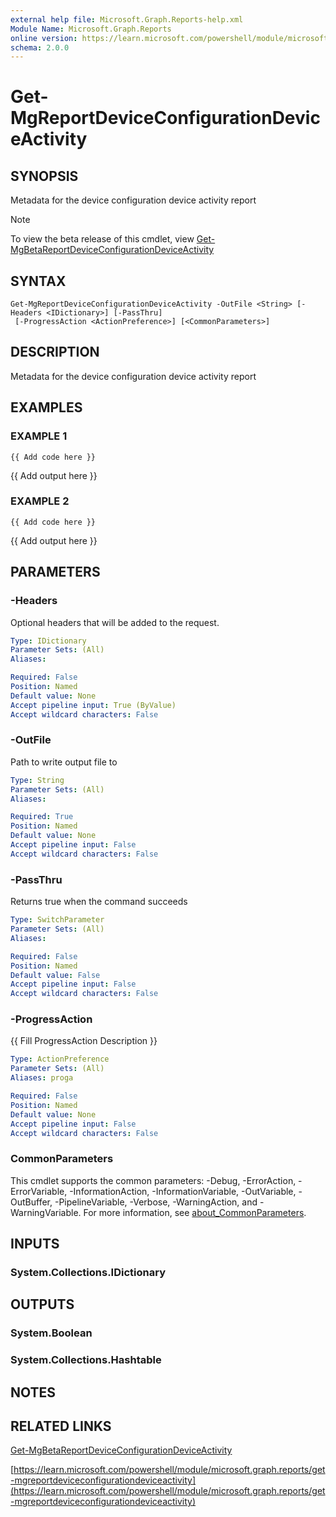 ```yaml
---
external help file: Microsoft.Graph.Reports-help.xml
Module Name: Microsoft.Graph.Reports
online version: https://learn.microsoft.com/powershell/module/microsoft.graph.reports/get-mgreportdeviceconfigurationdeviceactivity
schema: 2.0.0
---
```


# Get-MgReportDeviceConfigurationDeviceActivity

## SYNOPSIS
Metadata for the device configuration device activity report

> [!NOTE]
> To view the beta release of this cmdlet, view [Get-MgBetaReportDeviceConfigurationDeviceActivity](/powershell/module/Microsoft.Graph.Beta.Reports/Get-MgBetaReportDeviceConfigurationDeviceActivity?view=graph-powershell-beta)

## SYNTAX

```
Get-MgReportDeviceConfigurationDeviceActivity -OutFile <String> [-Headers <IDictionary>] [-PassThru]
 [-ProgressAction <ActionPreference>] [<CommonParameters>]
```

## DESCRIPTION
Metadata for the device configuration device activity report

## EXAMPLES

### EXAMPLE 1
```
{{ Add code here }}
```

{{ Add output here }}

### EXAMPLE 2
```
{{ Add code here }}
```

{{ Add output here }}

## PARAMETERS

### -Headers
Optional headers that will be added to the request.

```yaml
Type: IDictionary
Parameter Sets: (All)
Aliases:

Required: False
Position: Named
Default value: None
Accept pipeline input: True (ByValue)
Accept wildcard characters: False
```

### -OutFile
Path to write output file to

```yaml
Type: String
Parameter Sets: (All)
Aliases:

Required: True
Position: Named
Default value: None
Accept pipeline input: False
Accept wildcard characters: False
```

### -PassThru
Returns true when the command succeeds

```yaml
Type: SwitchParameter
Parameter Sets: (All)
Aliases:

Required: False
Position: Named
Default value: False
Accept pipeline input: False
Accept wildcard characters: False
```

### -ProgressAction
{{ Fill ProgressAction Description }}

```yaml
Type: ActionPreference
Parameter Sets: (All)
Aliases: proga

Required: False
Position: Named
Default value: None
Accept pipeline input: False
Accept wildcard characters: False
```

### CommonParameters
This cmdlet supports the common parameters: -Debug, -ErrorAction, -ErrorVariable, -InformationAction, -InformationVariable, -OutVariable, -OutBuffer, -PipelineVariable, -Verbose, -WarningAction, and -WarningVariable. For more information, see [about_CommonParameters](http://go.microsoft.com/fwlink/?LinkID=113216).

## INPUTS

### System.Collections.IDictionary
## OUTPUTS

### System.Boolean
### System.Collections.Hashtable
## NOTES

## RELATED LINKS
[Get-MgBetaReportDeviceConfigurationDeviceActivity](/powershell/module/Microsoft.Graph.Beta.Reports/Get-MgBetaReportDeviceConfigurationDeviceActivity?view=graph-powershell-beta)

[https://learn.microsoft.com/powershell/module/microsoft.graph.reports/get-mgreportdeviceconfigurationdeviceactivity](https://learn.microsoft.com/powershell/module/microsoft.graph.reports/get-mgreportdeviceconfigurationdeviceactivity)




